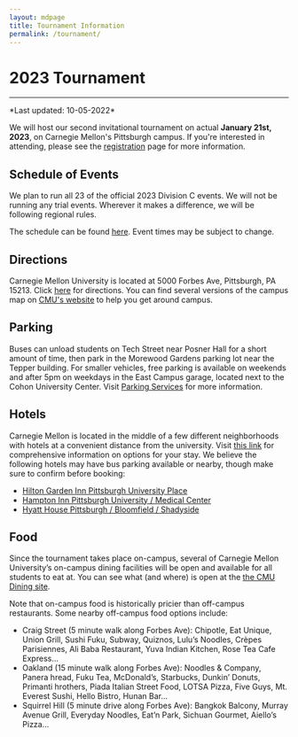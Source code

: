 ```yaml
---
layout: mdpage
title: Tournament Information
permalink: /tournament/
---
```


# 2023 Tournament
<hr>
*Last updated: 10-05-2022*



We will host our second invitational tournament on actual <b>January 21st, 2023</b>, on Carnegie Mellon's Pittsburgh campus. If you're interested in attending, please see the [registration](/registration/) page for more information.


<!-- RESULTS BUTTON <div>
  <a class="btn btn-primary btn-lg btn-block" role="button"
  href="https://scilympiad.com/pa-cmuso/Info/Results/0b2a629c-c7b2-49ed-9415-6aa160397fff"
  target="_blank">Tournament Results</a>
</div> -->

<!-- FAQ <div>
  <a class="btn btn-danger btn-lg btn-block" role="button"
  href="https://docs.google.com/document/d/1HDpqw4dM-9Vttr2v8PwSG22DO3suhfzyyY6weL8NJmU/edit?usp=sharing"
  target="_blank">CMU SciOly 2021 Announcements and FAQs</a>
  <a class="btn btn-primary btn-lg btn-block" role="button"
  href="https://scilympiad.com/pa-cmuso" target="_blank">Scilympiad
  platform</a>
</div> -->

## Schedule of Events

We plan to run all 23 of the official 2023 Division C events. We will not be running any trial events. Wherever it makes a difference, we will be following regional rules.

<p>
The schedule can be found <a href="https://docs.google.com/spreadsheets/d/1BzOXsfQAb9bZjG1Yinj_qIylop0eFsSKhZZgKWIjn3M/edit?usp=sharing" target="_blank">here</a>. Event times may be subject to change.
</p>

## Directions 

Carnegie Mellon University is located at 5000 Forbes Ave, Pittsburgh, PA 15213. Click [here](https://www.google.com/maps/dir//5000+Forbes+Ave,+Pittsburgh,+PA+15213/@40.4426822,-79.9479087,17z/data=!4m17!1m7!3m6!1s0x8834f331f6a625ff:0xa8563ce86d5d16fc!2s5000+Forbes+Ave,+Pittsburgh,+PA+15213!3b1!8m2!3d40.4426781!4d-79.9457254!4m8!1m0!1m5!1m1!1s0x8834f331f6a625ff:0xa8563ce86d5d16fc!2m2!1d-79.9457254!2d40.4426781!3e2) for directions.
You can find several versions of the campus map on [CMU's website](https://www.cmu.edu/visit/maps-parking-transportation.html) to help you get around campus.


## Parking

Buses can unload students on Tech Street near Posner Hall for a short amount of time, then park in the Morewood Gardens parking lot near the Tepper building. For smaller vehicles, free parking is available on weekends and after 5pm on weekdays in the East Campus garage, located next to the Cohon University Center. Visit [Parking Services](https://www.cmu.edu/parking/about/) for more information.


## Hotels

Carnegie Mellon is located in the middle of a few different neighborhoods with hotels at a convenient distance from the university. Visit [this link](https://admission.enrollment.cmu.edu/pages/accommodations) for comprehensive information on options for your stay.
We believe the following hotels may have bus parking available or nearby, though make sure to confirm before booking:

* [Hilton Garden Inn Pittsburgh University Place](https://www.hilton.com/en/hotels/pitucgi-hilton-garden-inn-pittsburgh-university-place/)
* [Hampton Inn Pittsburgh University / Medical Center](https://www.hilton.com/en/hotels/pitokhx-hampton-pittsburgh-university-medical-center/)
* [Hyatt House Pittsburgh / Bloomfield / Shadyside](https://www.hyatt.com/en-US/hotel/pennsylvania/hyatt-house-pittsburgh-bloomfield-shadyside/pitxp)


## Food

Since the tournament takes place on-campus, several of Carnegie Mellon University’s on-campus dining facilities will be open and available for all students to eat at. You can see what (and where) is open at the [the CMU Dining site](https://apps.studentaffairs.cmu.edu/dining/conceptinfo/?page=listConcepts).


Note that on-campus food is historically pricier than off-campus restaurants. Some nearby off-campus food options include:

* Craig Street (5 minute walk along Forbes Ave): Chipotle, Eat Unique, Union Grill, Sushi Fuku, Subway, Quiznos, Lulu’s Noodles, Crèpes Parisiennes, Ali Baba Restaurant, Yuva Indian Kitchen, Rose Tea Cafe Express...
* Oakland (15 minute walk along Forbes Ave): Noodles & Company, Panera hread, Fuku Tea, McDonald’s, Starbucks, Dunkin’ Donuts, Primanti hrothers, Piada Italian Street Food, LOTSA Pizza, Five Guys, Mt. Everest Sushi, Hello Bistro, Hunan Bar...
* Squirrel Hill (5 minute drive along Forbes Ave): Bangkok Balcony, Murray Avenue Grill, Everyday Noodles, Eat’n Park, Sichuan Gourmet, Aiello’s Pizza...



